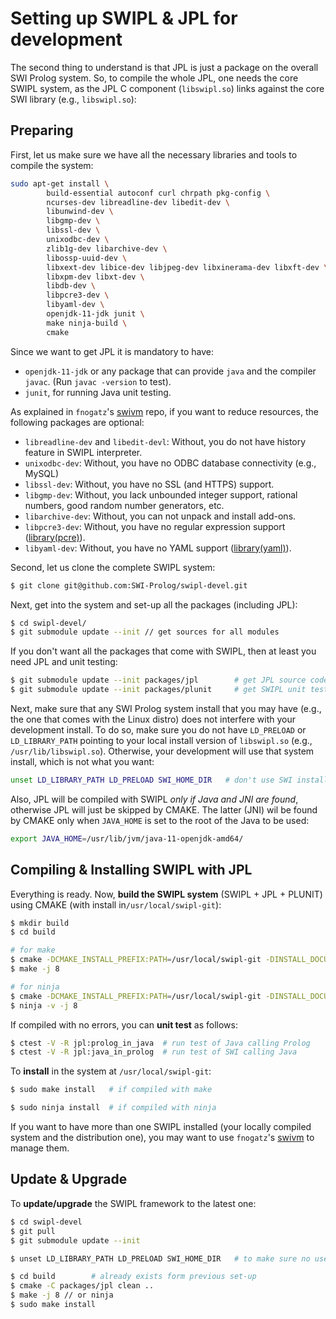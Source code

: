 # Setting up SWIPL & JPL for development

The second thing to understand is that JPL is just a package on the overall SWI Prolog system. So, to compile the whole JPL, one needs the core SWIPL system, as the JPL C component (`libswipl.so`) links against the core SWI library (e.g., `libswipl.so`):

## Preparing

First, let us make sure we have all the necessary libraries and tools to compile the system:

```bash
sudo apt-get install \
        build-essential autoconf curl chrpath pkg-config \
        ncurses-dev libreadline-dev libedit-dev \
        libunwind-dev \
        libgmp-dev \
        libssl-dev \
        unixodbc-dev \
        zlib1g-dev libarchive-dev \
        libossp-uuid-dev \
        libxext-dev libice-dev libjpeg-dev libxinerama-dev libxft-dev \
        libxpm-dev libxt-dev \
        libdb-dev \
        libpcre3-dev \
        libyaml-dev \
        openjdk-11-jdk junit \
        make ninja-build \
        cmake
```

Since we want to get JPL it is mandatory to have:
- `openjdk-11-jdk` or any package that can provide `java` and the compiler `javac`. (Run `javac -version` to test).
- `junit`, for running Java unit testing.

As explained in `fnogatz`'s [swivm](https://github.com/fnogatz/swivm) repo, if you want to reduce resources, the following packages are optional:

- `libreadline-dev` and `libedit-devl`: Without, you do not have history feature in SWIPL interpreter.
- `unixodbc-dev`: Without, you have no ODBC database connectivity (e.g., MySQL)
- `libssl-dev`: Without, you have no SSL (and HTTPS) support.
- `libgmp-dev`: Without, you lack unbounded integer support, rational numbers, good random number generators, etc.
- `libarchive-dev`: Without, you can not unpack and install add-ons.
- `libpcre3-dev`: Without, you have no regular expression support ([library(pcre)](http://www.swi-prolog.org/pldoc/doc/_SWI_/library/pcre.pl)).
- `libyaml-dev`: Without, you have no YAML support ([library(yaml)](http://www.swi-prolog.org/pldoc/doc/_SWI_/library/yaml.pl)).


Second, let us clone the complete SWIPL system:

```bash
$ git clone git@github.com:SWI-Prolog/swipl-devel.git 
```

Next, get into the system and set-up all the packages (including JPL): 

```bash 
$ cd swipl-devel/  
$ git submodule update --init // get sources for all modules
```

If you don't want all the packages that come with SWIPL, then at least you need JPL and unit testing:

```bash 
$ git submodule update --init packages/jpl        # get JPL source code
$ git submodule update --init packages/plunit     # get SWIPL unit testing
```


Next, make sure that any SWI Prolog system install that you may have (e.g., the one that comes with the Linux distro) does not interfere with your development install. To do so, make sure you do not have `LD_PRELOAD` or `LD_LIBRARY_PATH` pointing to your local install version of `libswipl.so` (e.g., `/usr/lib/libswipl.so`). Otherwise, your development will use that system install, which is not what you want:

```bash
unset LD_LIBRARY_PATH LD_PRELOAD SWI_HOME_DIR   # don't use SWI installs
```

Also, JPL will be compiled with SWIPL _only if Java and JNI are found_, otherwise JPL will just be skipped by CMAKE. The latter (JNI) wil be found by CMAKE only when `JAVA_HOME` is set to the root of the Java to be used:

```bash
export JAVA_HOME=/usr/lib/jvm/java-11-openjdk-amd64/
```


## Compiling & Installing SWIPL with JPL

Everything is ready. Now, **build the SWIPL system**  (SWIPL + JPL + PLUNIT) using CMAKE (with install in`/usr/local/swipl-git`):

```bash
$ mkdir build
$ cd build

# for make
$ cmake -DCMAKE_INSTALL_PREFIX:PATH=/usr/local/swipl-git -DINSTALL_DOCUMENTATION=OFF ..
$ make -j 8   

# for ninja
$ cmake -DCMAKE_INSTALL_PREFIX:PATH=/usr/local/swipl-git -DINSTALL_DOCUMENTATION=OFF ..
$ ninja -v -j 8
```

If compiled with no errors, you can **unit test** as follows:

```bash
$ ctest -V -R jpl:prolog_in_java  # run test of Java calling Prolog
$ ctest -V -R jpl:java_in_prolog  # run test of SWI calling Java
```

To **install** in the system at `/usr/local/swipl-git`:

```bash
$ sudo make install   # if compiled with make

$ sudo ninja install  # if compiled with ninja
```

If you want to have more than one SWIPL installed (your locally compiled system and the distribution one), you may want to use  `fnogatz`'s [swivm](https://github.com/fnogatz/swivm) to manage them.


## Update & Upgrade

To **update/upgrade** the SWIPL framework to the latest one:

```bash
$ cd swipl-devel
$ git pull
$ git submodule update --init

$ unset LD_LIBRARY_PATH LD_PRELOAD SWI_HOME_DIR   # to make sure no use of old SWI install

$ cd build        # already exists form previous set-up
$ cmake -C packages/jpl clean ..
$ make -j 8 // or ninja
$ sudo make install
```


